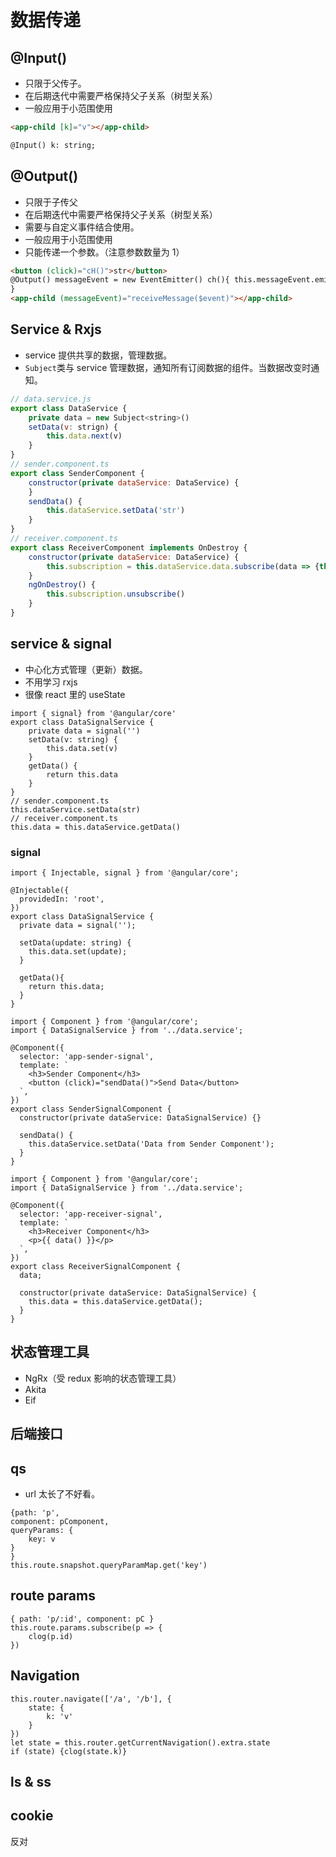# 数据传递

## @Input()

- 只限于父传子。
- 在后期迭代中需要严格保持父子关系（树型关系）
- 一般应用于小范围使用

```html
<app-child [k]="v"></app-child>

@Input() k: string;
```

## @Output()

- 只限于子传父
- 在后期迭代中需要严格保持父子关系（树型关系）
- 需要与自定义事件结合使用。
- 一般应用于小范围使用
- 只能传递一个参数。（注意参数数量为 1）

```html
<button (click)="cH()">str</button>
@Output() messageEvent = new EventEmitter() ch(){ this.messageEvent.emit('str')
}
<app-child (messageEvent)="receiveMessage($event)"></app-child>
```

## Service & Rxjs

- service 提供共享的数据，管理数据。
- `Subject`类与 service 管理数据，通知所有订阅数据的组件。当数据改变时通知。

```js
// data.service.js
export class DataService {
    private data = new Subject<string>()
    setData(v: strign) {
        this.data.next(v)
    }
}
// sender.component.ts
export class SenderComponent {
    constructor(private dataService: DataService) {
    }
    sendData() {
        this.dataService.setData('str')
    }
}
// receiver.component.ts
export class ReceiverComponent implements OnDestroy {
    constructor(private dataService: DataService) {
        this.subscription = this.dataService.data.subscribe(data => {this.data = data})
    }
    ngOnDestroy() {
        this.subscription.unsubscribe()
    }
}
```

## service & signal

- 中心化方式管理（更新）数据。
- 不用学习 rxjs
- 很像 react 里的 useState

```
import { signal} from '@angular/core'
export class DataSignalService {
    private data = signal('')
    setData(v: string) {
        this.data.set(v)
    }
    getData() {
        return this.data
    }
}
// sender.component.ts
this.dataService.setData(str)
// receiver.component.ts
this.data = this.dataService.getData()
```

### signal

```
import { Injectable, signal } from '@angular/core';

@Injectable({
  providedIn: 'root',
})
export class DataSignalService {
  private data = signal('');

  setData(update: string) {
    this.data.set(update);
  }

  getData(){
    return this.data;
  }
}

import { Component } from '@angular/core';
import { DataSignalService } from '../data.service';

@Component({
  selector: 'app-sender-signal',
  template: `
    <h3>Sender Component</h3>
    <button (click)="sendData()">Send Data</button>
  `,
})
export class SenderSignalComponent {
  constructor(private dataService: DataSignalService) {}

  sendData() {
    this.dataService.setData('Data from Sender Component');
  }
}

import { Component } from '@angular/core';
import { DataSignalService } from '../data.service';

@Component({
  selector: 'app-receiver-signal',
  template: `
    <h3>Receiver Component</h3>
    <p>{{ data() }}</p>
  `,
})
export class ReceiverSignalComponent {
  data;

  constructor(private dataService: DataSignalService) {
    this.data = this.dataService.getData();
  }
}
```

## 状态管理工具

- NgRx（受 redux 影响的状态管理工具）
- Akita
- Eif

## 后端接口

## qs

- url 太长了不好看。

```
{path: 'p',
component: pComponent,
queryParams: {
    key: v
}
}
this.route.snapshot.queryParamMap.get('key')
```

## route params

```
{ path: 'p/:id', component: pC }
this.route.params.subscribe(p => {
    clog(p.id)
})
```

## Navigation

```
this.router.navigate(['/a', '/b'], {
    state: {
        k: 'v'
    }
})
let state = this.router.getCurrentNavigation().extra.state
if (state) {clog(state.k)}
```

## ls & ss

## cookie

反对

